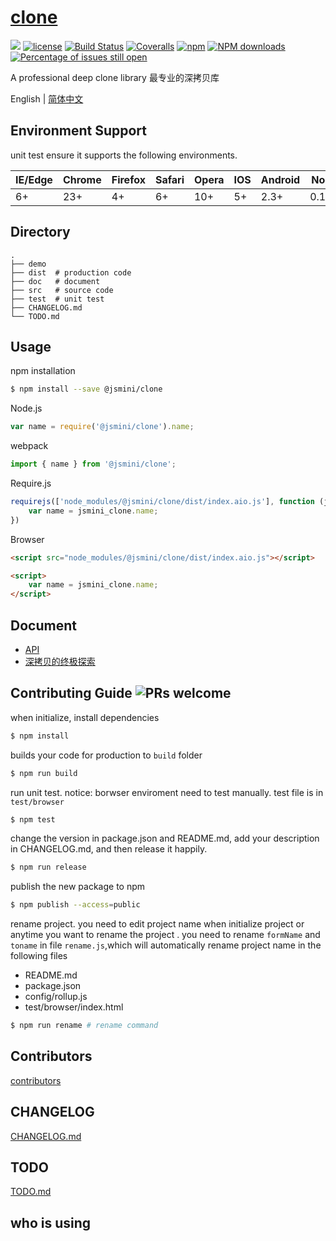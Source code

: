 # [clone](https://github.com/jsmini/clone)
[![](https://img.shields.io/badge/Powered%20by-jslib%20base-brightgreen.svg)](https://github.com/yanhaijing/jslib-base)
[![license](https://img.shields.io/badge/license-MIT-blue.svg)](https://github.com/jsmini/clone/blob/master/LICENSE)
[![Build Status](https://travis-ci.org/jsmini/clone.svg?branch=master)](https://travis-ci.org/jsmini/clone)
[![Coveralls](https://img.shields.io/coveralls/jsmini/clone.svg)](https://coveralls.io/github/jsmini/clone)
[![npm](https://img.shields.io/badge/npm-0.4.2-orange.svg)](https://www.npmjs.com/package/@jsmini/clone)
[![NPM downloads](http://img.shields.io/npm/dm/@jsmini/clone.svg?style=flat-square)](http://www.npmtrends.com/@jsmini/clone)
[![Percentage of issues still open](http://isitmaintained.com/badge/open/jsmini/clone.svg)](http://isitmaintained.com/project/jsmini/clone "Percentage of issues still open")

A professional deep clone library 最专业的深拷贝库

English | [简体中文](./README-zh_CN.md)

## Environment Support

unit test ensure it supports the following environments.

| IE/Edge | Chrome | Firefox | Safari | Opera | IOS  | Android | Node  |
| ------- | ------ | ------- | ------ | ----- | ---- | ------- | ----- |
| 6+      | 23+    | 4+      | 6+     | 10+   | 5+   | 2.3+    | 0.10+ |

## Directory

```
.
├── demo
├── dist  # production code
├── doc   # document
├── src   # source code
├── test  # unit test
├── CHANGELOG.md
└── TODO.md
```

## Usage
npm installation

```bash
$ npm install --save @jsmini/clone
```

Node.js

```js
var name = require('@jsmini/clone').name;
```

webpack

```js
import { name } from '@jsmini/clone';
```

Require.js

```js
requirejs(['node_modules/@jsmini/clone/dist/index.aio.js'], function (jsmini_clone) {
    var name = jsmini_clone.name;
})
```

Browser

```html
<script src="node_modules/@jsmini/clone/dist/index.aio.js"></script>

<script>
    var name = jsmini_clone.name;
</script>
```

## Document

- [API](https://github.com/jsmini/clone/blob/master/doc/api.md)
- [深拷贝的终极探索](https://yanhaijing.com/javascript/2018/10/10/clone-deep/)

## Contributing Guide  ![PRs welcome](<https://img.shields.io/badge/PRs-welcome-brightgreen.svg>)
when initialize, install dependencies 

```bash
$ npm install
```

builds your code for production to `build` folder

```bash
$ npm run build
```

run unit test.  notice: borwser enviroment need to test manually.  test file is in `test/browser`

```bash
$ npm test
```

change  the  version in package.json and README.md, add your description in CHANGELOG.md, and then release it happily.

```bash
$ npm run release
```

publish the new package to npm

```bash
$ npm publish --access=public
```

rename  project. you need to edit project name when initialize project or anytime you want to rename the project . you need to rename `formName` and `toname` in file `rename.js`,which will automatically rename project name in the following files

- README.md
- package.json
- config/rollup.js
- test/browser/index.html

```bash
$ npm run rename # rename command
```

## Contributors
[contributors](https://github.com/jsmini/clone/graphs/contributors)

## CHANGELOG
[CHANGELOG.md](https://github.com/jsmini/clone/blob/master/CHANGELOG.md)

## TODO
[TODO.md](https://github.com/jsmini/clone/blob/master/TODO.md)

## who is using
